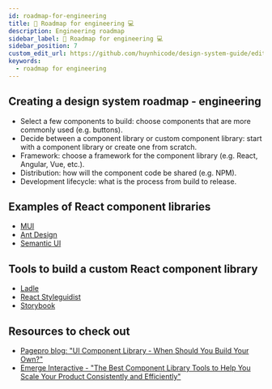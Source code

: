 ```yaml
---
id: roadmap-for-engineering
title: 🎯 Roadmap for engineering 💻
description: Engineering roadmap
sidebar_label: 🎯 Roadmap for engineering 💻
sidebar_position: 7
custom_edit_url: https://github.com/huynhicode/design-system-guide/edit/main/docs/design-system-guide/roadmap-for-engineering.md
keywords:
  - roadmap for engineering
---
```


## Creating a design system roadmap - engineering

- Select a few components to build: choose components that are more commonly used (e.g. buttons).
- Decide between a component library or custom component library: start with a component library or create one from scratch.
- Framework: choose a framework for the component library (e.g. React, Angular, Vue, etc.).
- Distribution: how will the component code be shared (e.g. NPM).
- Development lifecycle: what is the process from build to release.

## Examples of React component libraries

- [MUI](https://mui.com/)
- [Ant Design](https://ant.design/)
- [Semantic UI](https://semantic-ui.com/)

## Tools to build a custom React component library

- [Ladle](https://ladle.dev/)
- [React Styleguidist](https://react-styleguidist.js.org/)
- [Storybook](https://storybook.js.org/)

## Resources to check out

- [Pagepro blog: "UI Component Library - When Should You Build Your Own?"](https://pagepro.co/blog/custom-ui-library/)
- [Emerge Interactive - "The Best Component Library Tools to Help You Scale Your Product Consistently and Efficiently"](https://www.emergeinteractive.com/insights/detail/how-to-ux-ui-design-system-component-library/)
